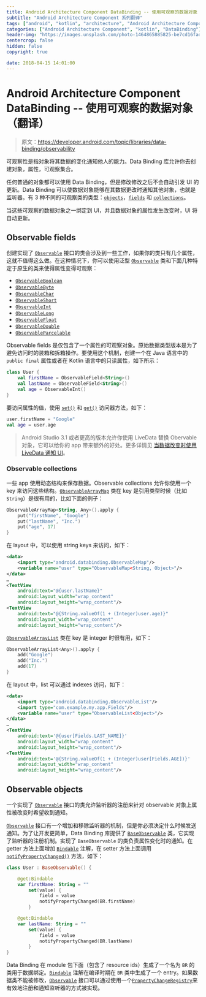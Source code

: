 ```yaml
---
title: Android Architecture Component DataBinding -- 使用可观察的数据对象（翻译）
subtitle: "Android Architecture Component 系列翻译"
tags: ["android", "kotlin", "architecture", "Android Architecture Component", "aac", "ViewModel", "LiveData", "DataBinding", "Lifecycles", "翻译"]
categories: ["Android Architecture Component", "kotlin", "DataBinding"]
header-img: "https://images.unsplash.com/photo-1464865885825-be7cd16fad8d?ixlib=rb-0.3.5&ixid=eyJhcHBfaWQiOjEyMDd9&s=996620e5a840fd2d82fc5bb137a1b4f7&auto=format&fit=crop&w=2250&q=80"
centercrop: false
hidden: false
copyright: true

date: 2018-04-15 14:01:00
---
```


# Android Architecture Component DataBinding -- 使用可观察的数据对象（翻译）

> 原文：<https://developer.android.com/topic/libraries/data-binding/observability>

可观察性是指对象将其数据的变化通知他人的能力。Data Binding 库允许你去创建对象，属性，可观察集合。

任何普通的对象都可以使用 Data Binding，但是修改修改之后不会自动引发 UI 的更新。Data Binding 可以使数据对象能够在其数据更改时通知其他对象，也就是监听器。有 3 种不同的可观察类的类型：[`objects`](https://developer.android.com/topic/libraries/data-binding/observability#observable_objects)，[`fields`](https://developer.android.com/topic/libraries/data-binding/observability#observable_fields) 和 [`collections`](https://developer.android.com/topic/libraries/data-binding/observability#observable_collections)。

当这些可观察的数据对象之一绑定到 UI，并且数据对象的属性发生改变时，UI 将自动更新。

## Observable fields

创建实现了 [`Observable`](https://developer.android.com/reference/android/databinding/Observable.html) 接口的类会涉及到一些工作，如果你的类只有几个属性，这就不值得这么做。在这种情况下，你可以使用泛型 [`Observable`](https://developer.android.com/reference/android/databinding/Observable.html) 类和下面几种特定于原生的类来使得属性变得可观察：

- [`ObservableBoolean`](https://developer.android.com/reference/android/databinding/ObservableBoolean.html)
- [`ObservableByte`](https://developer.android.com/reference/android/databinding/ObservableByte.html)
- [`ObservableChar`](https://developer.android.com/reference/android/databinding/ObservableChar.html)
- [`ObservableShort`](https://developer.android.com/reference/android/databinding/ObservableShort.html)
- [`ObservableInt`](https://developer.android.com/reference/android/databinding/ObservableInt.html)
- [`ObservableLong`](https://developer.android.com/reference/android/databinding/ObservableLong.html)
- [`ObservableFloat`](https://developer.android.com/reference/android/databinding/ObservableFloat.html)
- [`ObservableDouble`](https://developer.android.com/reference/android/databinding/ObservableDouble.html)
- [`ObservableParcelable`](https://developer.android.com/reference/android/databinding/ObservableParcelable.html)

Observable fields 是仅包含了一个属性的可观察对象。原始数据类型版本是为了避免访问时的装箱和拆箱操作。要使用这个机制，创建一个在 Java 语言中的 `public final` 属性或者在 Kotlin 语言中的只读属性，如下所示：

```kotlin
class User {
    val firstName = ObservableField<String>()
    val lastName = ObservableField<String>()
    val age = ObservableInt()
}
```

要访问属性的值，使用 [`set()`](https://developer.android.com/reference/android/databinding/ObservableField.html#set) 和 [`get()`](https://developer.android.com/reference/android/databinding/ObservableField.html#get) 访问器方法，如下：

```kotlin
user.firstName = "Google"
val age = user.age
```

> Android Studio 3.1 或者更高的版本允许你使用 LiveData 替换 Obervable 对象，它可以给你的 app 带来额外的好处。更多详情见 [当数据改变时使用 LiveData 通知 UI](https://developer.android.com/topic/libraries/data-binding/architecture.html#livedata)。

### Observable collections

一些 app 使用动态结构来保存数据。Observable collections 允许你使用一个 key 来访问这些结构。[`ObservableArrayMap`](https://developer.android.com/reference/android/databinding/ObservableArrayMap.html) 类在 key 是引用类型时候（比如 `String`）是很有用的，比如下面的例子：

```kotlin
ObservableArrayMap<String, Any>().apply {
    put("firstName", "Google")
    put("lastName", "Inc.")
    put("age", 17)
}
```

在 layout 中，可以使用 string keys 来访问，如下：

```xml
<data>
    <import type="android.databinding.ObservableMap"/>
    <variable name="user" type="ObservableMap<String, Object>"/>
</data>
…
<TextView
    android:text="@{user.lastName}"
    android:layout_width="wrap_content"
    android:layout_height="wrap_content"/>
<TextView
    android:text="@{String.valueOf(1 + (Integer)user.age)}"
    android:layout_width="wrap_content"
    android:layout_height="wrap_content"/>
```

[`ObservableArrayList`](https://developer.android.com/reference/android/databinding/ObservableArrayList.html) 类在 key 是 integer 时很有用，如下：

```kotlin
ObservableArrayList<Any>().apply {
    add("Google")
    add("Inc.")
    add(17)
}
```

在 layout 中，list 可以通过 indexes 访问，如下：

```xml
<data>
    <import type="android.databinding.ObservableList"/>
    <import type="com.example.my.app.Fields"/>
    <variable name="user" type="ObservableList<Object>"/>
</data>
…
<TextView
    android:text='@{user[Fields.LAST_NAME]}'
    android:layout_width="wrap_content"
    android:layout_height="wrap_content"/>
<TextView
    android:text='@{String.valueOf(1 + (Integer)user[Fields.AGE])}'
    android:layout_width="wrap_content"
    android:layout_height="wrap_content"/>
```

## Observable objects

一个实现了 [`Observable`](https://developer.android.com/reference/android/databinding/Observable.html) 接口的类允许监听器的注册来针对 observable 对象上属性被改变时希望收到通知。

[`Observable`](https://developer.android.com/reference/android/databinding/Observable.html) 接口有一个增加和移除监听器的机制，但是你必须决定什么时候发送通知。为了让开发更简单，Data Binding 库提供了 [`BaseObservable`](https://developer.android.com/reference/android/databinding/BaseObservable.html) 类，它实现了监听器的注册机制。实现了 `BaseObservable` 的类负责属性变化时的通知。在 getter 方法上面增加 [`Bindable`](https://developer.android.com/reference/android/databinding/Bindable.html) 注解，在 setter 方法上面调用 [`notifyPropertyChanged()`](https://developer.android.com/reference/android/databinding/BaseObservable.html#notifyPropertyChanged(int)) 方法，如下：

```kotlin
class User : BaseObservable() {

    @get:Bindable
    var firstName: String = ""
        set(value) {
            field = value
            notifyPropertyChanged(BR.firstName)
        }

    @get:Bindable
    var lastName: String = ""
        set(value) {
            field = value
            notifyPropertyChanged(BR.lastName)
        }
}
```

Data Binding 在 module 包下面（包含了 resource ids）生成了一个名为 `BR` 的类用于数据绑定。[`Bindable`](https://developer.android.com/reference/android/databinding/Bindable.html) 注解在编译时期在 `BR` 类中生成了一个 entry。如果数据类不能被修改，[`Observable`](https://developer.android.com/reference/android/databinding/Observable.html) 接口可以通过使用一个[`PropertyChangeRegistry`](https://developer.android.com/reference/android/databinding/PropertyChangeRegistry.html)来有效地注册和通知监听器的方式被实现。